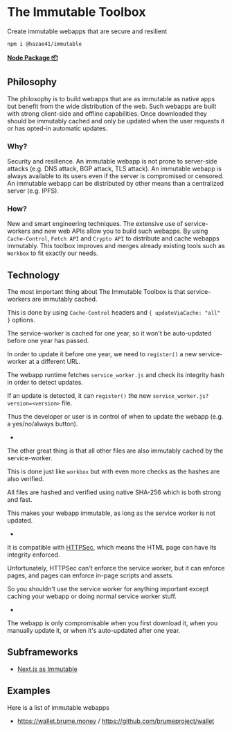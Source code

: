 # The Immutable Toolbox

Create immutable webapps that are secure and resilient

```bash
npm i @hazae41/immutable
```

[**Node Package 📦**](https://www.npmjs.com/package/@hazae41/immutable)

## Philosophy

The philosophy is to build webapps that are as immutable as native apps but benefit from the wide distribution of the web. Such webapps are built with strong client-side and offline capabilities. Once downloaded they should be immutably cached and only be updated when the user requests it or has opted-in automatic updates.

### Why?

Security and resilience. An immutable webapp is not prone to server-side attacks (e.g. DNS attack, BGP attack, TLS attack). An immutable webapp is always available to its users even if the server is compromised or censored. An immutable webapp can be distributed by other means than a centralized server (e.g. IPFS).

### How?

New and smart engineering techniques. The extensive use of service-workers and new web APIs allow you to build such webapps. By using `Cache-Control`, `Fetch API` and `Crypto API` to distribute and cache webapps immutably. This toolbox improves and merges already existing tools such as `Workbox` to fit exactly our needs.

## Technology

The most important thing about The Immutable Toolbox is that service-workers are immutably cached.

This is done by using `Cache-Control` headers and `{ updateViaCache: "all" }` options.

The service-worker is cached for one year, so it won't be auto-updated before one year has passed.

In order to update it before one year, we need to `register()` a new service-worker at a different URL.

The webapp runtime fetches `service_worker.js` and check its integrity hash in order to detect updates.

If an update is detected, it can `register()` the new `service_worker.js?version=<version>` file.

Thus the developer or user is in control of when to update the webapp (e.g. a yes/no/always button).

-

The other great thing is that all other files are also immutably cached by the service-worker.

This is done just like `workbox` but with even more checks as the hashes are also verified.

All files are hashed and verified using native SHA-256 which is both strong and fast.

This makes your webapp immutable, as long as the service worker is not updated.

-

It is compatible with [HTTPSec](https://github.com/hazae41/httpsec), which means the HTML page can have its integrity enforced.

Unfortunately, HTTPSec can't enforce the service worker, but it can enforce pages, and pages can enforce in-page scripts and assets.

So you shouldn't use the service worker for anything important except caching your webapp or doing normal service worker stuff.

-

The webapp is only compromisable when you first download it, when you manually update it, or when it's auto-updated after one year.

## Subframeworks

- [Next.js as Immutable](https://github.com/hazae41/next-as-immutable)

## Examples

Here is a list of immutable webapps

- https://wallet.brume.money / https://github.com/brumeproject/wallet
